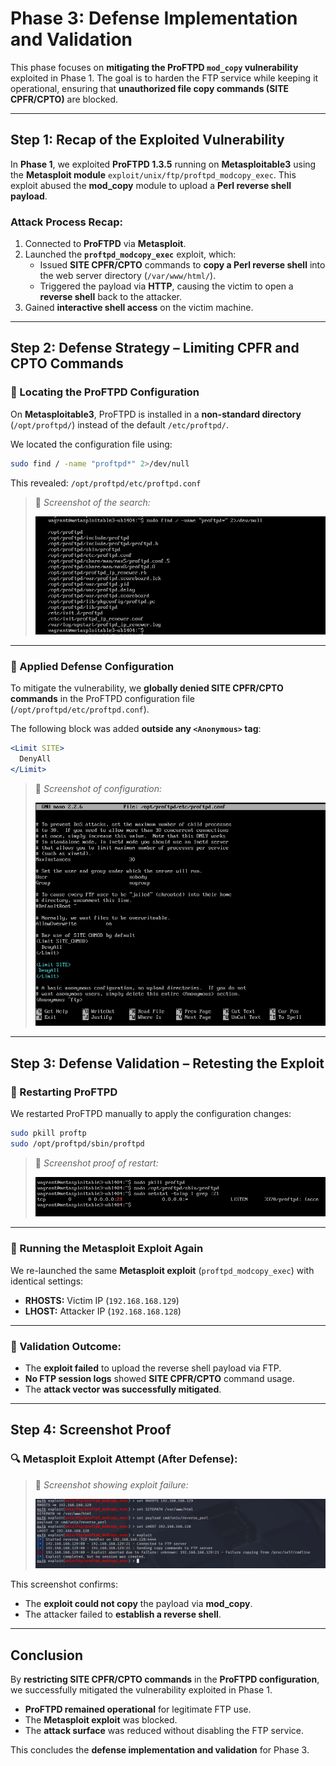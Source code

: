 # Phase 3: Defense Implementation and Validation

This phase focuses on **mitigating the ProFTPD `mod_copy` vulnerability** exploited in Phase 1. The goal is to harden the FTP service while keeping it operational, ensuring that **unauthorized file copy commands (SITE CPFR/CPTO)** are blocked.

---

## Step 1: Recap of the Exploited Vulnerability

In **Phase 1**, we exploited **ProFTPD 1.3.5** running on **Metasploitable3** using the **Metasploit module** `exploit/unix/ftp/proftpd_modcopy_exec`. This exploit abused the **mod_copy** module to upload a **Perl reverse shell payload**.

### Attack Process Recap:

1. Connected to **ProFTPD** via **Metasploit**.
2. Launched the **`proftpd_modcopy_exec`** exploit, which:
   - Issued **SITE CPFR/CPTO** commands to **copy a Perl reverse shell** into the web server directory (`/var/www/html/`).
   - Triggered the payload via **HTTP**, causing the victim to open a **reverse shell** back to the attacker.
3. Gained **interactive shell access** on the victim machine.

---

## Step 2: Defense Strategy – Limiting CPFR and CPTO Commands

### 🔹 Locating the ProFTPD Configuration

On **Metasploitable3**, ProFTPD is installed in a **non-standard directory** (`/opt/proftpd/`) instead of the default `/etc/proftpd/`.

We located the configuration file using:

```bash
sudo find / -name "proftpd*" 2>/dev/null
```
This revealed:
`/opt/proftpd/etc/proftpd.conf`

> 📸 *Screenshot of the search:*
>
> ![ProFTPD File Location](./phase3_screenshots/proftpLocation.png)

---

### 🔹 Applied Defense Configuration

To mitigate the vulnerability, we **globally denied SITE CPFR/CPTO commands** in the ProFTPD configuration file (`/opt/proftpd/etc/proftpd.conf`).

The following block was added **outside any `<Anonymous>` tag**:

```apache
<Limit SITE>
  DenyAll
</Limit>
```
> 📸 *Screenshot of configuration:*
>
> ![ProFTPD Config Updated](./phase3_screenshots/limiting_CPFR_CPTO.png)

---

## Step 3: Defense Validation – Retesting the Exploit

### 🔹 Restarting ProFTPD

We restarted ProFTPD manually to apply the configuration changes:

```bash
sudo pkill proftp
sudo /opt/proftpd/sbin/proftpd
```
> 📸 *Screenshot proof of restart:*
>
> ![Restart ProFTPD](./phase3_screenshots/restart.png)

---

### 🔹 Running the Metasploit Exploit Again

We re-launched the same **Metasploit exploit** (`proftpd_modcopy_exec`) with identical settings:

- **RHOSTS:** Victim IP (`192.168.168.129`)
- **LHOST:** Attacker IP (`192.168.168.128`)

---

### 🔹 Validation Outcome:

- The **exploit failed** to upload the reverse shell payload via FTP.
- **No FTP session logs** showed **SITE CPFR/CPTO** command usage.
- The **attack vector was successfully mitigated**.

---

## Step 4: Screenshot Proof

### 🔍 Metasploit Exploit Attempt (After Defense):

> 📸 *Screenshot showing exploit failure:*
>
> ![Defense Validation - Metasploit Exploit Fails](./phase3_screenshots/test.png)

This screenshot confirms:

- The **exploit could not copy** the payload via **mod_copy**.
- The attacker failed to **establish a reverse shell**.

---

## Conclusion

By **restricting SITE CPFR/CPTO commands** in the **ProFTPD configuration**, we successfully mitigated the vulnerability exploited in Phase 1.

- **ProFTPD remained operational** for legitimate FTP use.
- The **Metasploit exploit** was blocked.
- The **attack surface** was reduced without disabling the FTP service.

This concludes the **defense implementation and validation** for Phase 3.
